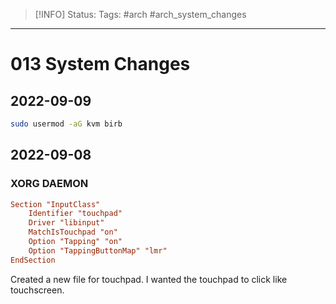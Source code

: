 > [!INFO]
> Status:
> Tags:  #arch #arch_system_changes

----
# 013 System Changes
## 2022-09-09 
```sh
sudo usermod -aG kvm birb 
```

## 2022-09-08
### XORG DAEMON
```conf
Section "InputClass"
    Identifier "touchpad"
    Driver "libinput"
    MatchIsTouchpad "on"
    Option "Tapping" "on"
    Option "TappingButtonMap" "lmr"
EndSection
```
Created a new file for touchpad. I wanted the touchpad to click like touchscreen.